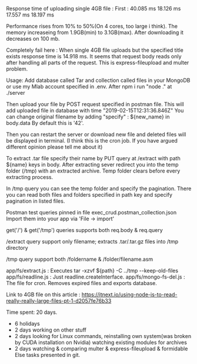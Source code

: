 Response time of uploading single 4GB file :
  First : 40.085 ms
   		    18.126 ms
   		    17.557 ms
   		    18.197 ms

Performance rises from 10% to 50%(On 4 cores, too large i think). 
The memory increaseing from 1.9GB(min) to 3.1GB(max). After downloading it decreases on 100 mb. 

Completely fail here : 
	When single 4GB file uploads but the specified title exists
	response time is 14.918 ms.
	It seems that request body reads only after handling all 
	parts of the request. This is express-fileupload and multer problem.


Usage: Add database called Tar and collection called files in your MongoDB or use my Mlab account specified in .env.
        After npm i run "node ." at ./server

Then upload your file by POST request specified in postman file.
This will add uploaded file in database with time "2019-02-15T12:31:36.846Z"
You can change original filename by adding "specify" : ${new_name} in body.data
By default this is '42'.

Then you can restart the server or download new file and deleted files will be displayed in terminal.
(I think this is the cron job. If you have argued different opinion please tell me about it)

To extract .tar file specify their name by PUT query at /extract with path ${name} keys in body.
After extracting sever redirect you into the temp folder (/tmp) with an extracted archive.
Temp folder clears before every extracting process.

In /tmp query you can see the temp folder and specify the pagination.
There you can read both files and folders specified in path key and specify pagination in listed files.




Postman test queries pinned in file exec_crud.postman_collection.json
Import them into your app via 'File -> import'

get('/') & get('/tmp') queries supports both req.body & req.query

/extract query support only filename; 
extracts .tar/.tar.gz files into /tmp directory

/tmp query support both /foldername & /folder/filename.asm

app/fs/extract.js : Executes tar -xzvf  ${path} -C ../tmp --keep-old-files
app/fs/readline.js : Just readline.createInterface.
app/fs/mongo-fs-del.js : The file for cron.
Removes expired files and exports database.

Link to 4GB file on this article : 
https://itnext.io/using-node-js-to-read-really-really-large-files-pt-1-d2057fe76b33

Time spent: 20 days.
 - 6 holidays
 - 2 days working on other stuff
 - 2 days looking for Linux commands, 
     reinstalling own system(was broken by CUDA installation on Nvidia)
     watching existing modules for archives
 - 2 days watching & comparing multer & express-fileupload & formidable
 Else tasks presented in git.